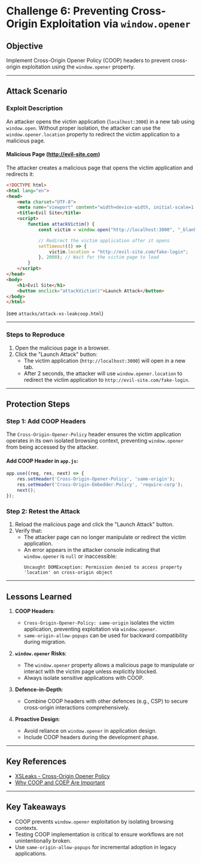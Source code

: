 # Challenge 6: Preventing Cross-Origin Exploitation via `window.opener`

## Objective
Implement Cross-Origin Opener Policy (COOP) headers to prevent cross-origin exploitation using the `window.opener` property.

---

## Attack Scenario

### Exploit Description
An attacker opens the victim application (`localhost:3000`) in a new tab using `window.open`. Without proper isolation, the attacker can use the `window.opener.location` property to redirect the victim application to a malicious page.

#### Malicious Page (http://evil-site.com)
The attacker creates a malicious page that opens the victim application and redirects it:
```html
<!DOCTYPE html>
<html lang="en">
<head>
    <meta charset="UTF-8">
    <meta name="viewport" content="width=device-width, initial-scale=1.0">
    <title>Evil Site</title>
    <script>
        function attackVictim() {
            const victim = window.open("http://localhost:3000", "_blank");

            // Redirect the victim application after it opens
            setTimeout(() => {
                victim.location = "http://evil-site.com/fake-login";
            }, 2000); // Wait for the victim page to load
        }
    </script>
</head>
<body>
    <h1>Evil Site</h1>
    <button onclick="attackVictim()">Launch Attack</button>
</body>
</html>
```
(see `attacks/attack-xs-leakcoop.html`)

---

### Steps to Reproduce
1. Open the malicious page in a browser.
2. Click the "Launch Attack" button:
   - The victim application (`http://localhost:3000`) will open in a new tab.
   - After 2 seconds, the attacker will use `window.opener.location` to redirect the victim application to `http://evil-site.com/fake-login`.

---

## Protection Steps

### Step 1: Add COOP Headers
The `Cross-Origin-Opener-Policy` header ensures the victim application operates in its own isolated browsing context, preventing `window.opener` from being accessed by the attacker.

#### Add COOP Header in `app.js`:
```javascript
app.use((req, res, next) => {
    res.setHeader('Cross-Origin-Opener-Policy', 'same-origin');
    res.setHeader('Cross-Origin-Embedder-Policy', 'require-corp');
    next();
});

```

### Step 2: Retest the Attack
1. Reload the malicious page and click the "Launch Attack" button.
2. Verify that:
   - The attacker page can no longer manipulate or redirect the victim application.
   - An error appears in the attacker console indicating that `window.opener` is `null` or inaccessible:
     ```plaintext
     Uncaught DOMException: Permission denied to access property 'location' on cross-origin object
     ```

---

## Lessons Learned
1. **COOP Headers**:
   - `Cross-Origin-Opener-Policy: same-origin` isolates the victim application, preventing exploitation via `window.opener`.
   - `same-origin-allow-popups` can be used for backward compatibility during migration.

2. **`window.opener` Risks**:
   - The `window.opener` property allows a malicious page to manipulate or interact with the victim page unless explicitly blocked.
   - Always isolate sensitive applications with COOP.

3. **Defence-in-Depth**:
   - Combine COOP headers with other defences (e.g., CSP) to secure cross-origin interactions comprehensively.

4. **Proactive Design**:
   - Avoid reliance on `window.opener` in application design.
   - Include COOP headers during the development phase.

---

## Key References
- [XSLeaks - Cross-Origin Opener Policy](https://xsleaks.dev/docs/defenses/opt-in/coop/)
- [Why COOP and COEP Are Important](https://web.dev/articles/why-coop-coep/)

---

## Key Takeaways
- COOP prevents `window.opener` exploitation by isolating browsing contexts.
- Testing COOP implementation is critical to ensure workflows are not unintentionally broken.
- Use `same-origin-allow-popups` for incremental adoption in legacy applications.
